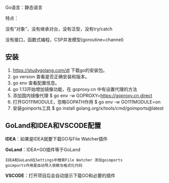 Go语言：静态语言

特点：

没有“对象”，没有继承对台，没有泛型，没有try/catch

没有接口，函数式编程，CSP并发模型(goroutine+channel)

## 安装

1. https://studygolang.com/dl 下载go的安装包。
2.  go version 查看是否正确安装和版本。
3. go env 查看配置信息。
4. go 1.13开始增加镜像功能，在 goproxy.cn 中有设置代理的方法
5. 添加国内镜像代理   $ go env -w GOPROXY=https://goproxy.cn,direct
6. 打开GO111MODULE，忽略GOPATH作用  $ go env -w GO111MODULE=on
7. 安装goinports工具 $ go install golang.org/x/tools/cmd/goimports@latest



## GoLand和IDEA和VSCODE配置

**IDEA**：如果是IDEA就要下载GO与File Watcher插件 

**GoLand**：IDEA+GO插件等于GoLand

```
IDEA和GoLand在Settings中搜索File Watcher 添加goimports
goimports作用是自动导入依赖与格式化代码
```

**VSCODE**：打开项目后会自动提示下载GO和必要的插件

